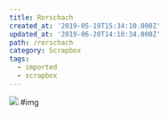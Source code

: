 ```yaml
---
title: Rorschach
created_at: '2019-05-19T15:34:10.000Z'
updated_at: '2019-06-20T14:10:34.000Z'
path: /rorschach
category: Scrapbox
tags:
  - imported
  - scrapbox
---
```

![](https://i.pinimg.com/originals/41/b0/ef/41b0ef900049fb11f1075f2d7d022831.webp)
#img

